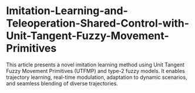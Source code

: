 # Imitation-Learning-and-Teleoperation-Shared-Control-with-Unit-Tangent-Fuzzy-Movement-Primitives
This article presents a novel imitation learning method using Unit Tangent Fuzzy Movement Primitives (UTFMP) and type-2 fuzzy models. It enables trajectory learning, real-time modulation, adaptation to dynamic scenarios, and seamless blending of diverse trajectories.
